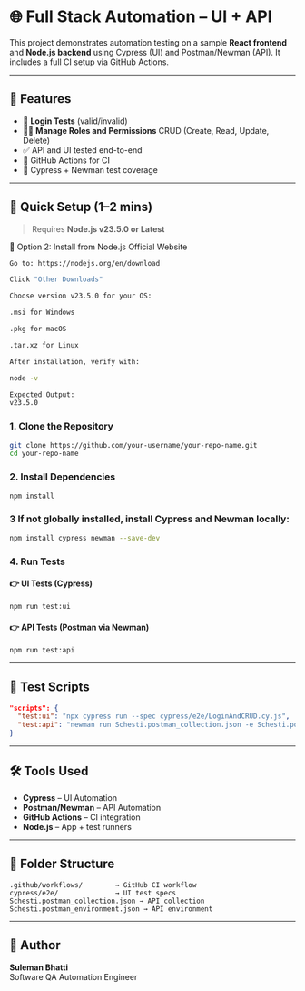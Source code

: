 # 🌐 Full Stack Automation – UI + API

This project demonstrates automation testing on a sample **React frontend** and **Node.js backend** using Cypress (UI) and Postman/Newman (API). It includes a full CI setup via GitHub Actions.

---

## 📁 Features

- 🔐 **Login Tests** (valid/invalid)
- 🧑‍💼 **Manage Roles and Permissions** CRUD (Create, Read, Update, Delete)
- ✅ API and UI tested end-to-end
- 🔄 GitHub Actions for CI
- 🧪 Cypress + Newman test coverage

---

## 🚀 Quick Setup (1–2 mins)

> Requires **Node.js v23.5.0 or Latest**

🔹 Option 2: Install from Node.js Official Website

``` bash
Go to: https://nodejs.org/en/download

Click "Other Downloads"

Choose version v23.5.0 for your OS:

.msi for Windows

.pkg for macOS

.tar.xz for Linux

After installation, verify with:

node -v

Expected Output:
v23.5.0
```

### 1. Clone the Repository

```bash
git clone https://github.com/your-username/your-repo-name.git
cd your-repo-name
```

### 2. Install Dependencies

```bash
npm install
```

### 3 If not globally installed, install Cypress and Newman locally:

```bash
npm install cypress newman --save-dev
```

### 4. Run Tests

#### 👉 UI Tests (Cypress)

```bash
npm run test:ui
```

#### 👉 API Tests (Postman via Newman)

```bash
npm run test:api
```

---

## 🧪 Test Scripts

```json
"scripts": {
  "test:ui": "npx cypress run --spec cypress/e2e/LoginAndCRUD.cy.js",
  "test:api": "newman run Schesti.postman_collection.json -e Schesti.postman_environment.json -r cli,html --reporter-html-export reports/api-report.html"
}
```

---

## 🛠 Tools Used

- **Cypress** – UI Automation
- **Postman/Newman** – API Automation
- **GitHub Actions** – CI integration
- **Node.js** – App + test runners

---

## 📂 Folder Structure

```
.github/workflows/        → GitHub CI workflow
cypress/e2e/              → UI test specs
Schesti.postman_collection.json → API collection
Schesti.postman_environment.json → API environment
```

---

## 📄 Author

**Suleman Bhatti**  
Software QA Automation Engineer

